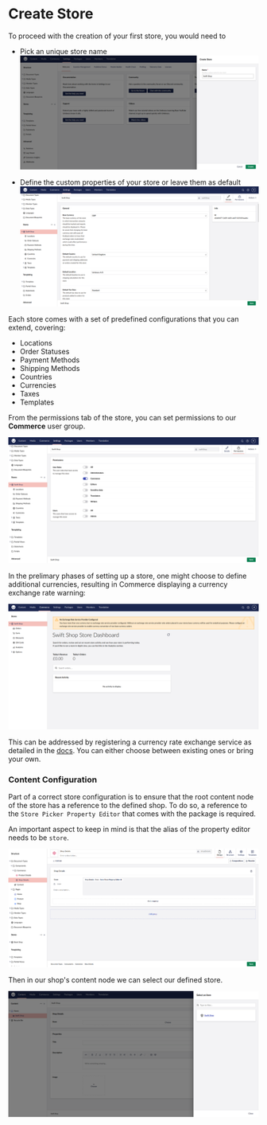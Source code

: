 # Create Store

To proceed with the creation of your first store, you would need to
* Pick an unique store name
![store-name](../images/store/store-name.png)

* Define the custom properties of your store or leave them as default
![store-properties](../images/store/store-properties.png)

Each store comes with a set of predefined configurations that you can extend, covering:
* Locations
* Order Statuses
* Payment Methods
* Shipping Methods
* Countries
* Currencies
* Taxes
* Templates

From the permissions tab of the store, you can set permissions to our **Commerce** user group.

![store-permissions](../images/store/store-permissions.png)

In the prelimary phases of setting up a store, one might choose to define additional currencies, resulting in Commerce displaying a currency exchange rate warning:

![store-exchange-rate-provider](../images/store/store-exchange-rate-provider.png)

This can be addressed by registering a currency rate exchange service as detailed in the [docs](https://docs.umbraco.com/umbraco-commerce/key-concepts/currency-exchange-rate-service-providers). You can either choose between existing ones or bring your own.

### Content Configuration

Part of a correct store configuration is to ensure that the root content node of the store has a reference to the defined shop. To do so, a reference to the `Store Picker Property Editor` that comes with the package is required.

An important aspect to keep in mind is that the alias of the property editor needs to be `store`.

![store-picker](../images/store/store-picker.png)

Then in our shop's content node we can select our defined store.

![store-picker-content](../images/store/store-picker-content.png)


